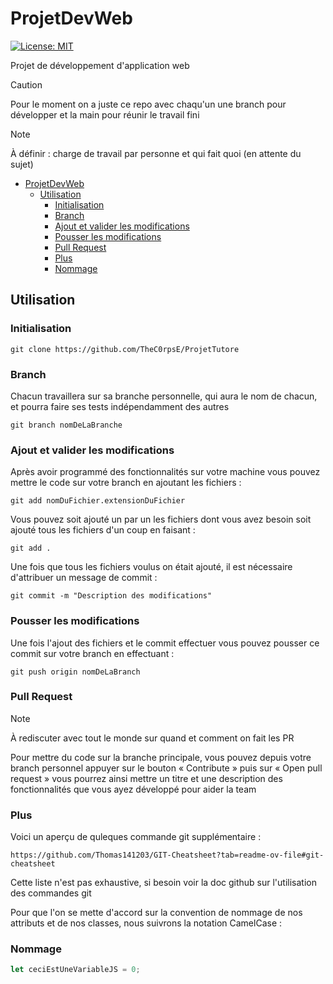 # ProjetDevWeb

[![License: MIT](https://img.shields.io/badge/License-MIT-yellow.svg)](https://opensource.org/licenses/MIT)

Projet de développement d'application web

> [!CAUTION]
> Pour le moment on a juste ce repo avec chaqu'un une branch pour développer et la main pour réunir le travail fini

> [!NOTE]
> À définir : charge de travail par personne et qui fait quoi (en attente du sujet)

- [ProjetDevWeb](#projetdevweb)
  - [Utilisation](#utilisation)
    - [Initialisation](#initialisation)
    - [Branch](#branch)
    - [Ajout et valider les modifications](#ajout-et-valider-les-modifications)
    - [Pousser les modifications](#pousser-les-modifications)
    - [Pull Request](#pull-request)
    - [Plus](#plus)
    - [Nommage](#nommage)



## Utilisation

### Initialisation

```shell
git clone https://github.com/TheC0rpsE/ProjetTutore
```

### Branch

Chacun travaillera sur sa branche personnelle, qui aura le nom de chacun, et pourra faire ses tests indépendamment des autres 

```shell
git branch nomDeLaBranche
```

### Ajout et valider les modifications

Après avoir programmé des fonctionnalités sur votre machine vous pouvez mettre le code sur votre branch en ajoutant les fichiers : 

```shell
git add nomDuFichier.extensionDuFichier
```

Vous pouvez soit ajouté un par un les fichiers dont vous avez besoin soit ajouté tous les fichiers d'un coup en faisant :

```shell
git add .
```

Une fois que tous les fichiers voulus on était ajouté, il est nécessaire d'attribuer un message de commit :

```shell
git commit -m "Description des modifications"
```

### Pousser les modifications

Une fois l'ajout des fichiers et le commit effectuer vous pouvez pousser ce commit sur votre branch en effectuant :

```shell
git push origin nomDeLaBranch 
```

### Pull Request

> [!NOTE]
> À rediscuter avec tout le monde sur quand et comment on fait les PR

Pour mettre du code sur la branche principale, vous pouvez depuis votre branch personnel appuyer sur le bouton « Contribute » 
puis sur « Open pull request » vous pourrez ainsi mettre un titre et une description des fonctionnalités que vous ayez développé pour aider la team

### Plus

Voici un aperçu de quleques commande git supplémentaire :

```shell
https://github.com/Thomas141203/GIT-Cheatsheet?tab=readme-ov-file#git-cheatsheet
```

Cette liste n'est pas exhaustive, si besoin voir la doc github sur l'utilisation des commandes git

Pour que l'on se mette d'accord sur la convention de nommage de nos attributs et de nos classes, nous suivrons la notation CamelCase : 

### Nommage

```js
let ceciEstUneVariableJS = 0;
```
